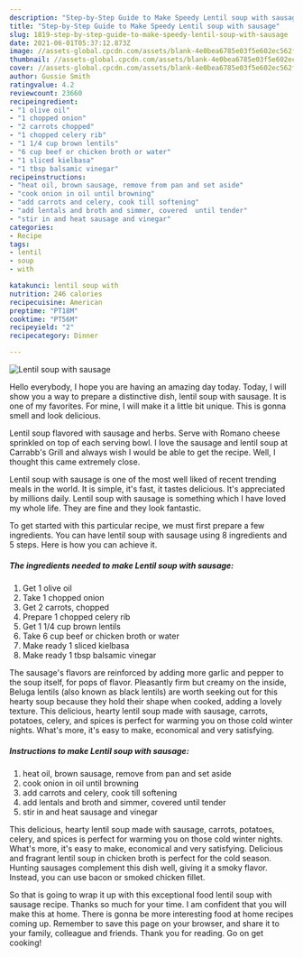 ```yaml
---
description: "Step-by-Step Guide to Make Speedy Lentil soup with sausage"
title: "Step-by-Step Guide to Make Speedy Lentil soup with sausage"
slug: 1819-step-by-step-guide-to-make-speedy-lentil-soup-with-sausage
date: 2021-06-01T05:37:12.873Z
image: //assets-global.cpcdn.com/assets/blank-4e0bea6785e03f5e602ec562f230caae08da540cada707380b4fe1bbebba43da.png
thumbnail: //assets-global.cpcdn.com/assets/blank-4e0bea6785e03f5e602ec562f230caae08da540cada707380b4fe1bbebba43da.png
cover: //assets-global.cpcdn.com/assets/blank-4e0bea6785e03f5e602ec562f230caae08da540cada707380b4fe1bbebba43da.png
author: Gussie Smith
ratingvalue: 4.2
reviewcount: 23660
recipeingredient:
- "1 olive oil"
- "1 chopped onion"
- "2 carrots chopped"
- "1 chopped celery rib"
- "1 1/4 cup brown lentils"
- "6 cup beef or chicken broth or water"
- "1 sliced kielbasa"
- "1 tbsp balsamic vinegar"
recipeinstructions:
- "heat oil, brown sausage, remove from pan and set aside"
- "cook onion in oil until browning"
- "add carrots and celery, cook till softening"
- "add lentals and broth and simmer, covered  until tender"
- "stir in and heat sausage and vinegar"
categories:
- Recipe
tags:
- lentil
- soup
- with

katakunci: lentil soup with 
nutrition: 246 calories
recipecuisine: American
preptime: "PT18M"
cooktime: "PT56M"
recipeyield: "2"
recipecategory: Dinner

---
```



![Lentil soup with sausage](//assets-global.cpcdn.com/assets/blank-4e0bea6785e03f5e602ec562f230caae08da540cada707380b4fe1bbebba43da.png)

Hello everybody, I hope you are having an amazing day today. Today, I will show you a way to prepare a distinctive dish, lentil soup with sausage. It is one of my favorites. For mine, I will make it a little bit unique. This is gonna smell and look delicious.

Lentil soup flavored with sausage and herbs. Serve with Romano cheese sprinkled on top of each serving bowl. I love the sausage and lentil soup at Carrabb&#39;s Grill and always wish I would be able to get the recipe. Well, I thought this came extremely close.

Lentil soup with sausage is one of the most well liked of recent trending meals in the world. It is simple, it's fast, it tastes delicious. It's appreciated by millions daily. Lentil soup with sausage is something which I have loved my whole life. They are fine and they look fantastic.


To get started with this particular recipe, we must first prepare a few ingredients. You can have lentil soup with sausage using 8 ingredients and 5 steps. Here is how you can achieve it.

<!--inarticleads1-->

##### The ingredients needed to make Lentil soup with sausage:

1. Get 1 olive oil
1. Take 1 chopped onion
1. Get 2 carrots, chopped
1. Prepare 1 chopped celery rib
1. Get 1 1/4 cup brown lentils
1. Take 6 cup beef or chicken broth or water
1. Make ready 1 sliced kielbasa
1. Make ready 1 tbsp balsamic vinegar


The sausage&#39;s flavors are reinforced by adding more garlic and pepper to the soup itself, for pops of flavor. Pleasantly firm but creamy on the inside, Beluga lentils (also known as black lentils) are worth seeking out for this hearty soup because they hold their shape when cooked, adding a lovely texture. This delicious, hearty lentil soup made with sausage, carrots, potatoes, celery, and spices is perfect for warming you on those cold winter nights. What&#39;s more, it&#39;s easy to make, economical and very satisfying. 

<!--inarticleads2-->

##### Instructions to make Lentil soup with sausage:

1. heat oil, brown sausage, remove from pan and set aside
1. cook onion in oil until browning
1. add carrots and celery, cook till softening
1. add lentals and broth and simmer, covered  until tender
1. stir in and heat sausage and vinegar


This delicious, hearty lentil soup made with sausage, carrots, potatoes, celery, and spices is perfect for warming you on those cold winter nights. What&#39;s more, it&#39;s easy to make, economical and very satisfying. Delicious and fragrant lentil soup in chicken broth is perfect for the cold season. Hunting sausages complement this dish well, giving it a smoky flavor. Instead, you can use bacon or smoked chicken fillet. 

So that is going to wrap it up with this exceptional food lentil soup with sausage recipe. Thanks so much for your time. I am confident that you will make this at home. There is gonna be more interesting food at home recipes coming up. Remember to save this page on your browser, and share it to your family, colleague and friends. Thank you for reading. Go on get cooking!
